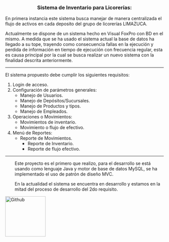 <h3 style="text-align: center;">Sistema de Inventario para Licorerías:</h3>
En primera instancia este sistema busca manejar de manera centralizada el flujo de activos en cada deposito del grupo de licorerías LIMAZUCA.

Actualmente se dispone de un sistema hecho en Visual FoxPro con BD en el mismo. A medida que se ha usado el sistema actual la base de datos ha llegado a su tope, trayendo como consecuencia fallas en la ejecución y perdida de información en tiempo de ejecución con frecuencia regular, esta es causa principal por la cual se busca realizar un nuevo sistema con la finalidad descrita anteriormente.

<hr />

El sistema propuesto debe cumplir los siguientes requisitos:
<ol>
 	<li>Login de acceso.</li>
 	<li>Configuración de parámetros generales:
<ul>
 	<li>Manejo de Usuarios.</li>
 	<li>Manejo de Depósitos/Sucursales.</li>
 	<li>Manejo de Productos y tipos.</li>
 	<li>Manejo de Empleados.</li>
</ul>
</li>
 	<li>Operaciones o Movimientos:
<ul>
 	<li>Movimientos de inventario.</li>
 	<li>Movimiento o flujo de efectivo.</li>
</ul>
</li>
 	<li>Menú de Reportes:
<ul>
 	<li>Reporte de Movimientos.
<ul>
 	<li>Reporte de Inventario.</li>
 	<li>Reporte de flujo efectivo.</li>
</ul>
</li>
</ul>
</li>
</ol>

<hr />
<p style="padding-left: 30px;">Este proyecto es el primero que realizo, para el desarrollo se está usando como lenguaje Java y motor de base de datos MySQL, se ha implementado el uso de patrón de diseño MVC.</p>
<p style="padding-left: 30px;">En la actualidad el sistema se encuentra en desarrollo y estamos en la mitad del proceso de desarrollo del 2do requisito.</p>


<a href="https://github.com/ajfmo/Sistema-Licoreria"><img class="wp-image-150 size-full aligncenter" src="http://ajfmo.comxa.com/wp-content/uploads/2016/08/1472121225_github_circle_color.png" alt="Github " width="128" height="128" /></a>
